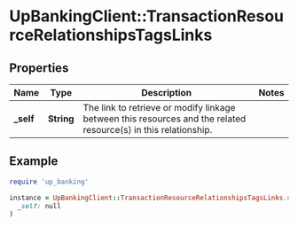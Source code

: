 # UpBankingClient::TransactionResourceRelationshipsTagsLinks

## Properties

| Name | Type | Description | Notes |
| ---- | ---- | ----------- | ----- |
| **_self** | **String** | The link to retrieve or modify linkage between this resources and the related resource(s) in this relationship.  |  |

## Example

```ruby
require 'up_banking'

instance = UpBankingClient::TransactionResourceRelationshipsTagsLinks.new(
  _self: null
)
```

